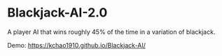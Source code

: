 # Blackjack-AI-2.0
A player AI that wins roughly 45% of the time in a variation of blackjack.

Demo: https://kchao1910.github.io/Blackjack-AI/
